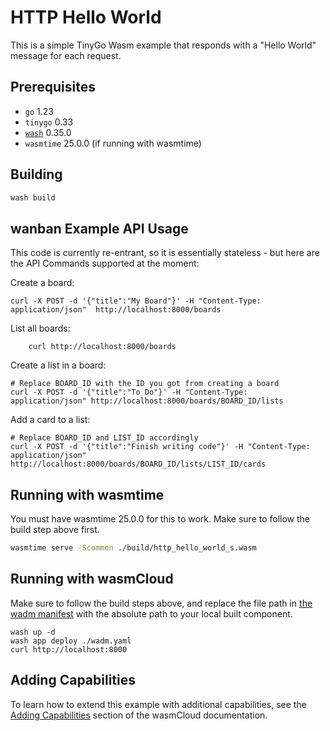 # HTTP Hello World

This is a simple TinyGo Wasm example that responds with a "Hello World" message for each request.

## Prerequisites

- `go` 1.23
- `tinygo` 0.33
- [`wash`](https://wasmcloud.com/docs/installation) 0.35.0
- `wasmtime` 25.0.0 (if running with wasmtime)

## Building

```bash
wash build
```

## wanban Example API Usage

This code is currently re-entrant, so it is essentially stateless - but here are the API Commands supported at the moment:


Create a board:
```
curl -X POST -d '{"title":"My Board"}' -H "Content-Type: application/json"  http://localhost:8000/boards
```

List all boards:
```
    curl http://localhost:8000/boards
```

Create a list in a board:
```
# Replace BOARD_ID with the ID you got from creating a board
curl -X POST -d '{"title":"To Do"}' -H "Content-Type: application/json" http://localhost:8000/boards/BOARD_ID/lists
```

Add a card to a list:
```
# Replace BOARD_ID and LIST_ID accordingly
curl -X POST -d '{"title":"Finish writing code"}' -H "Content-Type: application/json"  http://localhost:8000/boards/BOARD_ID/lists/LIST_ID/cards
```

## Running with wasmtime

You must have wasmtime 25.0.0 for this to work. Make sure to follow the build step above first.

```bash
wasmtime serve -Scommon ./build/http_hello_world_s.wasm
```

## Running with wasmCloud

Make sure to follow the build steps above, and replace the file path in [the wadm manifest](./wadm.yaml) with the absolute path to your local built component.

```shell
wash up -d
wash app deploy ./wadm.yaml
curl http://localhost:8000
```

## Adding Capabilities

To learn how to extend this example with additional capabilities, see the [Adding Capabilities](https://wasmcloud.com/docs/tour/adding-capabilities?lang=tinygo) section of the wasmCloud documentation.
